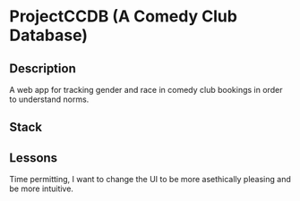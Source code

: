 # ProjectCCDB (A Comedy Club Database)

## Description
A web app for tracking gender and race in comedy club bookings in order to understand norms.

## Stack

## Lessons
Time permitting, I want to change the UI to be more asethically pleasing and be more intuitive.
